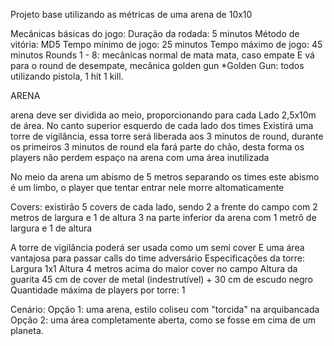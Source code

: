 Projeto base utilizando as métricas de uma arena de 10x10 

Mecânicas básicas do jogo:
Duração da rodada: 5 minutos
Método de vitória: MD5 
Tempo mínimo de jogo: 25 minutos
Tempo máximo de jogo: 45 minutos 
Rounds 1 - 8: mecânicas normal de mata mata, caso empate
E vá para o round de desempate, mecânica golden gun
*Golden Gun: todos utilizando pistola, 1 hit 1 kill. 

ARENA

arena deve ser dividida ao meio, proporcionando para cada
Lado 2,5x10m de área. 
No canto superior esquerdo de cada lado dos times
Existirá uma torre de vigilância, essa torre será 
liberada aos 3 minutos de round, durante os primeiros 
3 minutos de round ela fará parte do chão, desta forma
os players não perdem espaço na arena com uma área inutilizada

No meio da arena um abismo de 5 metros separando os times
este abismo é um limbo, o player que tentar entrar nele morre altomaticamente 

Covers: existirão 5 covers de cada lado, 
sendo 2 a frente do campo com 2 metros de largura e 1 de altura
3 na parte inferior da arena com 1 metrô de largura e 1 de altura


A torre de vigilância poderá ser usada como um semi cover
E uma área vantajosa para passar calls do time adversário
Especificações da torre:
Largura 1x1 
Altura 4 metros acima do maior cover no campo
Altura da guarita 45 cm de cover de metal (indestrutível) + 30 cm de escudo negro
Quantidade máxima de players por torre: 1



Cenário: 
Opção 1: uma arena, estilo coliseu com "torcida" na arquibancada 
Opção 2: uma área completamente aberta, como se fosse em cima de um planeta. 
